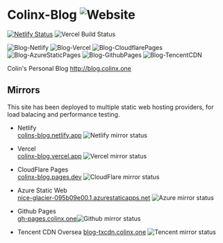 # Colinx-Blog ![Website](https://img.shields.io/website?label=blog&style=flat-square&url=https%3A%2F%2Fblog.colinx.one)
[![Netlify Status](https://api.netlify.com/api/v1/badges/44687adc-b001-4295-b919-2ff15b914f37/deploy-status)](https://app.netlify.com/sites/colins-blog/deploys)
![Vercel Build Status](https://img.shields.io/github/deployments/Colin-XKL/Colinx-Blog/production?label=vercel&logo=vercel&logoColor=white) 

![Blog-Netlify](https://img.shields.io/website?label=netlify&style=flat-square&url=https%3A%2F%2Fcolins-blog.netlify.app)
![Blog-Vercel](https://img.shields.io/website?label=vercel&style=flat-square&url=https%3A%2F%2Fcolinx-blog.vercel.app)
![Blog-CloudflarePages](https://img.shields.io/website?label=cloudflare%20pages&style=flat-square&url=https%3A%2F%2Fcolinx-blog.pages.dev)
![Blog-AzureStaticPages](https://img.shields.io/website?label=azure%20static%20pages&style=flat-square&url=https%3A%2F%2Fnice-glacier-095b09e00.1.azurestaticapps.net)
![Blog-GithubPages](https://img.shields.io/website?label=github%20pages&style=flat-square&url=https%3A%2F%2Fgh-pages.colinx.one)
![Blog-TencentCDN](https://img.shields.io/website?label=tencent%20cdn&style=flat-square&url=https%3A%2F%2Fblog-txcdn.colinx.one)


Colin's Personal Blog http://blog.colinx.one

## Mirrors
This site has been deployed to multiple static web hosting providers, for load balacing and performance testing.

* Netlify  
[colins-blog.netlify.app](https://colins-blog.netlify.app)  ![Netlify mirror status](https://colins-blog.netlify.app/connect-test.svg) 



* Vercel   
[colinx-blog.vercel.app](https://colinx-blog.vercel.app)  ![Vercel mirror status](https://colinx-blog.vercel.app/connect-test.svg) 



* CloudFlare Pages   
[colinx-blog.pages.dev](https://colinx-blog.pages.dev)   ![CloudFlare mirror status](https://colinx-blog.pages.dev/connect-test.svg) 


* Azure Static Web  
[nice-glacier-095b09e00.1.azurestaticapps.net](https://nice-glacier-095b09e00.1.azurestaticapps.net) ![Azure mirror status](https://nice-glacier-095b09e00.1.azurestaticapps.net/connect-test.svg)  


* Github Pages  
[gh-pages.colinx.one](https://gh-pages.colinx.one/)![Github mirror status](https://gh-pages.colinx.one/connect-test.svg) 


* Tencent CDN Oversea
[blog-txcdn.colinx.one](https://blog-txcdn.colinx.one/) ![Tencent mirror status](https://blog-txcdn.colinx.one/connect-test.svg) 